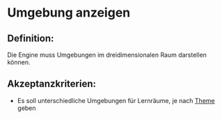 # Umgebung anzeigen


## Definition:

Die Engine muss Umgebungen im dreidimensionalen Raum darstellen können.

## Akzeptanzkriterien:

- Es soll unterschiedliche Umgebungen für Lernräume, je nach [Theme](Theme-GE.md) geben